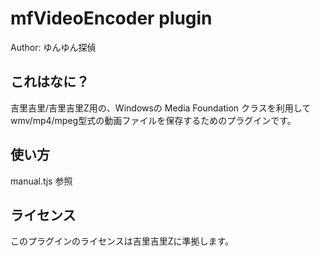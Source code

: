 # mfVideoEncoder plugin

Author: ゆんゆん探偵

## これはなに？

吉里吉里/吉里吉里Z用の、Windowsの Media Foundation クラスを利用して
wmv/mp4/mpeg型式の動画ファイルを保存するためのプラグインです。

## 使い方

manual.tjs 参照

## ライセンス

このプラグインのライセンスは吉里吉里Zに準拠します。

